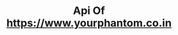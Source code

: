 <a herf="https://www.yourphantom.co.in"> <h1>Api Of https://www.yourphantom.co.in</h1></a>






<style>
  
  


a {

text-align: center;
}

h1 {

text-align: center;
}

  
  </style>
